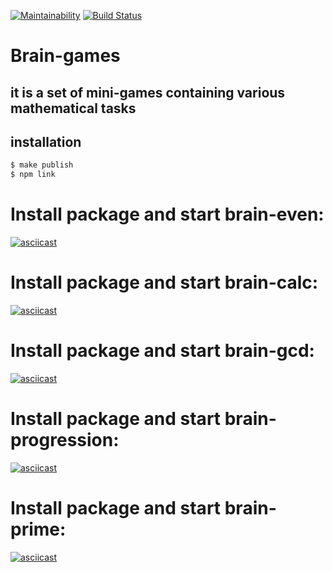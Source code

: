 [![Maintainability](https://api.codeclimate.com/v1/badges/c7ecba32594932752457/maintainability)](https://codeclimate.com/github/MaksimPerepeliuk/project-lvl1-s508/maintainability)
[![Build Status](https://travis-ci.com/MaksimPerepeliuk/project-lvl1-s508.svg?branch=master)](https://travis-ci.com/MaksimPerepeliuk/project-lvl1-s508)

# Brain-games
## it is a set of mini-games containing various mathematical tasks

## installation

```sh
$ make publish
$ npm link
```
# Install package and start brain-even:
[![asciicast](https://asciinema.org/a/WdODxuSuKdD7D0H14TLgoT9vY.svg)](https://asciinema.org/a/WdODxuSuKdD7D0H14TLgoT9vY)
# Install package and start brain-calc:
[![asciicast](https://asciinema.org/a/wiED60TPRclSKpFlLuEXv8l63.svg)](https://asciinema.org/a/wiED60TPRclSKpFlLuEXv8l63)
# Install package and start brain-gcd:
[![asciicast](https://asciinema.org/a/xnVz2eSFItIEyeidGgE50t55Z.svg)](https://asciinema.org/a/xnVz2eSFItIEyeidGgE50t55Z)
# Install package and start brain-progression:
[![asciicast](https://asciinema.org/a/jkc1ka3RrtjngEENwSJt4WSCc.svg)](https://asciinema.org/a/jkc1ka3RrtjngEENwSJt4WSCc)
# Install package and start brain-prime:
[![asciicast](https://asciinema.org/a/Y0qEp27BUEyjfII34WJMXuO6O.svg)](https://asciinema.org/a/Y0qEp27BUEyjfII34WJMXuO6O)
